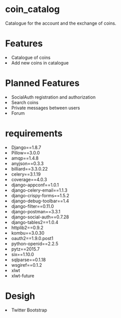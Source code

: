 # coin_catalog
Catalogue for the account and the exchange of coins.

# Features
<li>Catalogue of coins</li>
<li>Add new coins in catalogue</li>

# Planned Features
<li>SocialAuth registration and authorization</li>
<li>Search coins</li>
<li>Private messages between users</li>
<li>Forum</li>

# requirements
<li>Django==1.8.7</li>
<li>Pillow==3.0.0</li>
<li>amqp==1.4.8</li>
<li>anyjson==0.3.3</li>
<li>billiard==3.3.0.22</li>
<li>celery==3.1.19</li>
<li>coverage==4.0.3</li>
<li>django-appconf==1.0.1</li>
<li>django-celery-email==1.1.3</li>
<li>django-crispy-forms==1.5.2</li>
<li>django-debug-toolbar==1.4</li>
<li>django-filter==0.11.0</li>
<li>django-postman==3.3.1</li>
<li>django-social-auth==0.7.28</li>
<li>django-tables2==1.0.4</li>
<li>httplib2==0.9.2</li>
<li>kombu==3.0.30</li>
<li>oauth2==1.9.0.post1</li>
<li>python-openid==2.2.5</li>
<li>pytz==2015.7</li>
<li>six==1.10.0</li>
<li>sqlparse==0.1.18</li>
<li>wsgiref==0.1.2</li>
<li>xlwt</li>
<li>xlwt-future</li>

# Desigh
<li>Twitter Bootstrap </li>

